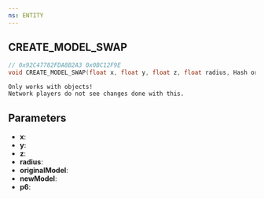 ```yaml
---
ns: ENTITY
---
```

## CREATE_MODEL_SWAP

```c
// 0x92C47782FDA8B2A3 0x0BC12F9E
void CREATE_MODEL_SWAP(float x, float y, float z, float radius, Hash originalModel, Hash newModel, BOOL p6);
```

```
Only works with objects!  
Network players do not see changes done with this.  
```

## Parameters
* **x**: 
* **y**: 
* **z**: 
* **radius**: 
* **originalModel**: 
* **newModel**: 
* **p6**: 

